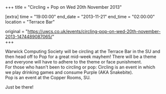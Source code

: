 +++
title = "Circling + Pop on Wed 20th November 2013"

[extra]
time = "19:00:00"
end_date = "2013-11-21"
end_time = "02:00:00"
location = "Terrace Bar"

original = "https://uwcs.co.uk/events/circling-pop-on-wed-20th-november-2013-1474489087065/"    
+++

Warwick Computing Society will be circling at the Terrace Bar in the SU and then head off to Pop for a great mid-week mayhem\! There will be a theme and everyone will have to adhere to the theme or face punishment.  
For those who hasn't been to circling or pop: Circling is an event in which we play drinking games and consume Purple (AKA Snakebite).  
Pop is an event at the Copper Rooms, SU.

Just be there\!

